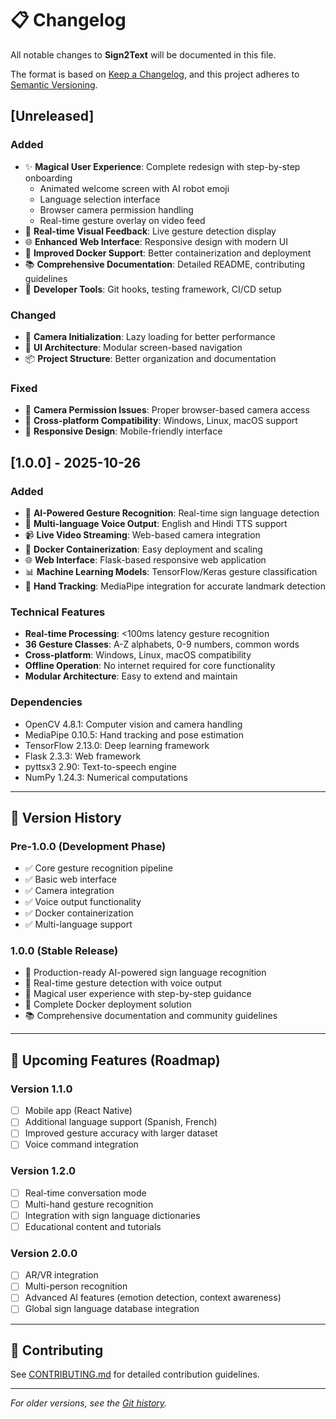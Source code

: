 # 📋 Changelog

All notable changes to **Sign2Text** will be documented in this file.

The format is based on [Keep a Changelog](https://keepachangelog.com/en/1.0.0/),
and this project adheres to [Semantic Versioning](https://semver.org/spec/v2.0.0.html).

## [Unreleased]

### Added
- ✨ **Magical User Experience**: Complete redesign with step-by-step onboarding
  - Animated welcome screen with AI robot emoji
  - Language selection interface
  - Browser camera permission handling
  - Real-time gesture overlay on video feed
- 🎯 **Real-time Visual Feedback**: Live gesture detection display
- 🌐 **Enhanced Web Interface**: Responsive design with modern UI
- 🐳 **Improved Docker Support**: Better containerization and deployment
- 📚 **Comprehensive Documentation**: Detailed README, contributing guidelines
- 🔧 **Developer Tools**: Git hooks, testing framework, CI/CD setup

### Changed
- 🔄 **Camera Initialization**: Lazy loading for better performance
- 🎨 **UI Architecture**: Modular screen-based navigation
- 📦 **Project Structure**: Better organization and documentation

### Fixed
- 🐛 **Camera Permission Issues**: Proper browser-based camera access
- 🔧 **Cross-platform Compatibility**: Windows, Linux, macOS support
- 📱 **Responsive Design**: Mobile-friendly interface

## [1.0.0] - 2025-10-26

### Added
- 🤖 **AI-Powered Gesture Recognition**: Real-time sign language detection
- 🎤 **Multi-language Voice Output**: English and Hindi TTS support
- 📹 **Live Video Streaming**: Web-based camera integration
- 🐳 **Docker Containerization**: Easy deployment and scaling
- 🌐 **Web Interface**: Flask-based responsive web application
- 📊 **Machine Learning Models**: TensorFlow/Keras gesture classification
- 👋 **Hand Tracking**: MediaPipe integration for accurate landmark detection

### Technical Features
- **Real-time Processing**: <100ms latency gesture recognition
- **36 Gesture Classes**: A-Z alphabets, 0-9 numbers, common words
- **Cross-platform**: Windows, Linux, macOS compatibility
- **Offline Operation**: No internet required for core functionality
- **Modular Architecture**: Easy to extend and maintain

### Dependencies
- OpenCV 4.8.1: Computer vision and camera handling
- MediaPipe 0.10.5: Hand tracking and pose estimation
- TensorFlow 2.13.0: Deep learning framework
- Flask 2.3.3: Web framework
- pyttsx3 2.90: Text-to-speech engine
- NumPy 1.24.3: Numerical computations

---

## 📝 Version History

### Pre-1.0.0 (Development Phase)
- ✅ Core gesture recognition pipeline
- ✅ Basic web interface
- ✅ Camera integration
- ✅ Voice output functionality
- ✅ Docker containerization
- ✅ Multi-language support

### 1.0.0 (Stable Release)
- 🎉 Production-ready AI-powered sign language recognition
- 🎯 Real-time gesture detection with voice output
- 🌟 Magical user experience with step-by-step guidance
- 🐳 Complete Docker deployment solution
- 📚 Comprehensive documentation and community guidelines

---

## 🔮 Upcoming Features (Roadmap)

### Version 1.1.0
- [ ] Mobile app (React Native)
- [ ] Additional language support (Spanish, French)
- [ ] Improved gesture accuracy with larger dataset
- [ ] Voice command integration

### Version 1.2.0
- [ ] Real-time conversation mode
- [ ] Multi-hand gesture recognition
- [ ] Integration with sign language dictionaries
- [ ] Educational content and tutorials

### Version 2.0.0
- [ ] AR/VR integration
- [ ] Multi-person recognition
- [ ] Advanced AI features (emotion detection, context awareness)
- [ ] Global sign language database integration

---

## 🤝 Contributing

See [CONTRIBUTING.md](CONTRIBUTING.md) for detailed contribution guidelines.

---

*For older versions, see the [Git history](https://github.com/python-hacked/sign2text-opencv-tf/commits/main).*

